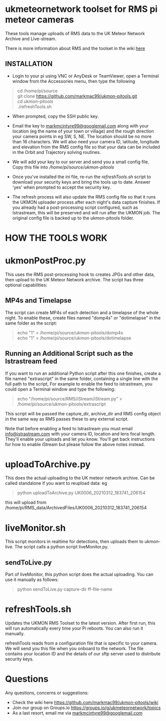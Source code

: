 ukmeteornetwork toolset for RMS pi meteor cameras
=================================================
These tools manage uploads of RMS data to the UK Meteor Network Archive and Live-stream.

There is more information about RMS and the toolset in the wiki [here](https://github.com/markmac99/ukmon-pitools/wiki "UKMON Wiki")

INSTALLATION
------------
* Login to your pi using VNC or AnyDesk or TeamViewer, open a Terminal window from the Accessories menu, then type the following
> cd /home/pi/source  
> git clone https://github.com/markmac99/ukmon-pitools.git  
> cd ukmon-pitools  
> ./refreshTools.sh  

* When prompted, copy the SSH public key. 

* Email the key to markmcintyre99@googlemail.com along with your location (eg the name of your town or village) and the rough direction your camera points in eg SW, S, NE. The location should be no more than 16 characters. We will also need your camera ID, latitude, longitude and elevation from the RMS config file so that your data can be included in the Orbit and Trajectory solving routines. 

* We will add your key to our server and send you a small config file.  Copy this file into */home/pi/source/ukmon-pitools* 
* Once you've installed the ini file, re-run the *refreshTools.sh* script to download your security keys and bring the tools up to date. Answer 'yes' when prompted to accept the security key. 

* The refresh process will also update the RMS config file so that it runs the UKMON uploader process after each night's data capture finishes. If you already had a post-processing script configured, such as Istrastream, this will be preserved and will run after the UKMON job. The original config file is backed up to the ukmon-pitools folder. 


HOW THE TOOLS WORK
==================
ukmonPostProc.py
================
This uses the RMS post-processing hook to creates JPGs and other data, then upload to the UK Meteor Network archive. The script has three optional capabilities: 


MP4s and Timelapse
------------------
The script can  create MP4s of each detection and a timelapse of the  whole night. 
To enable these, create files named "domp4s" or "dotimelapse" in the same folder as the script:  
> echo "1" > /home/pi/source/ukmon-pitools/domp4s  
> echo "1" > /home/pi/source/ukmon-pitools/dotimelapse  

Running an Additional Script such as the Istrastream feed
---------------------------------------------------------
If you want to run an additional Python script after this one finishes, create a file named "extrascript"  in the same folder, containing a single line with the full path to the script, For example to enable the feed to istrastream, you could open a Terminal window and type the following:  
> echo "/home/pi/source/RMS/iStream/iStream.py" > /home/pi/source/ukmon-pitools/extrascript  

This script will be passed the capture_dir, archive_dir and RMS config object in the same way as RMS passes these to any external script. 

Note that before enabling a feed to Istrastream you must email info@istrastream.com with your camera ID, location and lens focal length. They'll enable your uploads and let you know. You'll get back instructions for how to enable iStream but please follow the above notes instead. 

uploadToArchive.py
==================
This does the actual  uploading to the UK meteor network archive. Can be called standalone if you want to reupload data:
eg  
> python uploadToArchive.py UK0006_20210312_183741_206154  

this will upload from /home/pi/RMS_data/ArchivedFiles/UK0006_20210312_183741_206154

liveMonitor.sh
==============
This script monitors in realtime for detections, then uploads them to ukmon-live. The script calls a 
python script liveMonitor.py. 

sendToLive.py
-------------
Part of liveMonitor, this python script does the actual uploading. You can use it manually as follows:  
> python sendToLive.py capture-dir ff-file-name 

refreshTools.sh
===============
Updates the UKMON RMS Toolset to the latest version. After first run, this will run automatically
every time your Pi reboots. You can also run it manually. 

refreshTools reads from a configuration file that is specific to your camera. We will send
you this file when you onboard to the network. The file contains your location ID and the
details of our sftp server used to distribute security keys. 

Questions
=========
Any questions, concerns or suggestions:
* Check the wiki here https://github.com/markmac99/ukmon-pitools/wiki
* Join our group on Groups.io https://groups.io/g/ukmeteornetwork/topics
* As a last resort, email me via markmcintyre99@googlemail.com  
